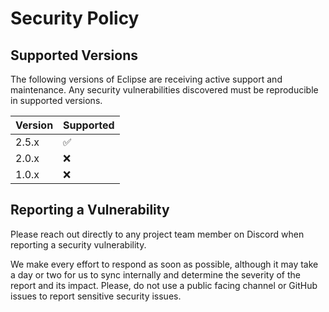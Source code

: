 # Security Policy

## Supported Versions

The following versions of Eclipse are receiving active support and maintenance. Any security vulnerabilities discovered must be reproducible in supported versions.

| Version | Supported          |
| ------- | ------------------ |
| 2.5.x   | :white_check_mark: |
| 2.0.x   | :x:                |
| 1.0.x   | :x:                |

## Reporting a Vulnerability

Please reach out directly to any project team member on Discord when reporting a security vulnerability.

We make every effort to respond as soon as possible, although it may take a day or two for us to sync internally and determine the severity of the report and its impact. Please, do not use a public facing channel or GitHub issues to report sensitive security issues.
